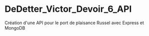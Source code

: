 # DeDetter_Victor_Devoir_6_API
Création d'une API pour le port de plaisance Russel avec Express et MongoDB
